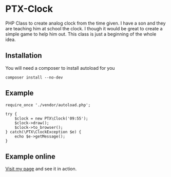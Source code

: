 # PTX-Clock
PHP Class to create analog clock from the time given. I have a son and they are teaching him at school the clock.
I though it would be great to create a simple game to help him out. This class is just a beginning of the whole idea.

## Installation

You will need a composer to install autoload for you

```
composer install --no-dev
```

## Example

```
require_once './vendor/autoload.php';

try {
    $clock = new PTX\Clock('09:55');
    $clock->draw();
    $clock->to_browser();
} catch(\PTX\ClockException $e) {
    echo $e->getMessage();
}
```

## Example online

[Visit my page](http://showroom.pavlatka.cz/clock/) and see it in action.



